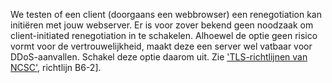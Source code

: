 We testen of een client (doorgaans een webbrowser) een renegotiation kan 
initiëren met jouw webserver. Er is voor zover bekend geen noodzaak om 
client-initiated renegotiation in te schakelen. Alhoewel de optie geen 
risico vormt voor de vertrouwelijkheid, maakt deze een server wel vatbaar 
voor DDoS-aanvallen. Schakel deze optie daarom uit. Zie ['TLS-richtlijnen 
van NCSC'](https://www.ncsc.nl/actueel/whitepapers/ict-beveiligingsrichtlijnen-voor-transport-layer-security-tls.html), richtlijn 
B6-2].
